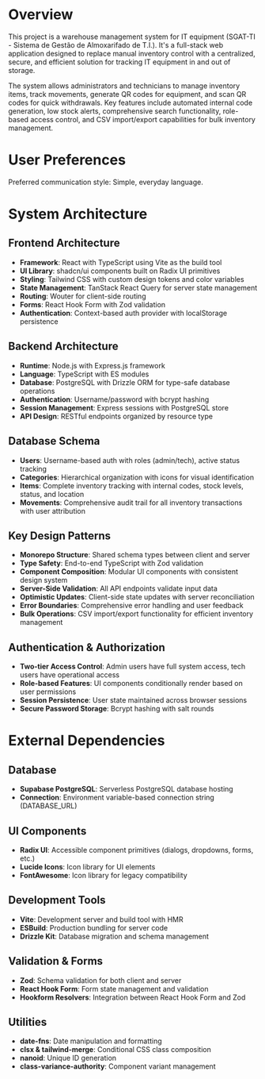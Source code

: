 # Overview

This project is a warehouse management system for IT equipment (SGAT-TI - Sistema de Gestão de Almoxarifado de T.I.). It's a full-stack web application designed to replace manual inventory control with a centralized, secure, and efficient solution for tracking IT equipment in and out of storage.

The system allows administrators and technicians to manage inventory items, track movements, generate QR codes for equipment, and scan QR codes for quick withdrawals. Key features include automated internal code generation, low stock alerts, comprehensive search functionality, role-based access control, and CSV import/export capabilities for bulk inventory management.

# User Preferences

Preferred communication style: Simple, everyday language.

# System Architecture

## Frontend Architecture
- **Framework**: React with TypeScript using Vite as the build tool
- **UI Library**: shadcn/ui components built on Radix UI primitives
- **Styling**: Tailwind CSS with custom design tokens and color variables
- **State Management**: TanStack React Query for server state management
- **Routing**: Wouter for client-side routing
- **Forms**: React Hook Form with Zod validation
- **Authentication**: Context-based auth provider with localStorage persistence

## Backend Architecture
- **Runtime**: Node.js with Express.js framework
- **Language**: TypeScript with ES modules
- **Database**: PostgreSQL with Drizzle ORM for type-safe database operations
- **Authentication**: Username/password with bcrypt hashing
- **Session Management**: Express sessions with PostgreSQL store
- **API Design**: RESTful endpoints organized by resource type

## Database Schema
- **Users**: Username-based auth with roles (admin/tech), active status tracking
- **Categories**: Hierarchical organization with icons for visual identification
- **Items**: Complete inventory tracking with internal codes, stock levels, status, and location
- **Movements**: Comprehensive audit trail for all inventory transactions with user attribution

## Key Design Patterns
- **Monorepo Structure**: Shared schema types between client and server
- **Type Safety**: End-to-end TypeScript with Zod validation
- **Component Composition**: Modular UI components with consistent design system
- **Server-Side Validation**: All API endpoints validate input data
- **Optimistic Updates**: Client-side state updates with server reconciliation
- **Error Boundaries**: Comprehensive error handling and user feedback
- **Bulk Operations**: CSV import/export functionality for efficient inventory management

## Authentication & Authorization
- **Two-tier Access Control**: Admin users have full system access, tech users have operational access
- **Role-based Features**: UI components conditionally render based on user permissions
- **Session Persistence**: User state maintained across browser sessions
- **Secure Password Storage**: Bcrypt hashing with salt rounds

# External Dependencies

## Database
- **Supabase PostgreSQL**: Serverless PostgreSQL database hosting
- **Connection**: Environment variable-based connection string (DATABASE_URL)

## UI Components
- **Radix UI**: Accessible component primitives (dialogs, dropdowns, forms, etc.)
- **Lucide Icons**: Icon library for UI elements
- **FontAwesome**: Icon library for legacy compatibility

## Development Tools
- **Vite**: Development server and build tool with HMR
- **ESBuild**: Production bundling for server code
- **Drizzle Kit**: Database migration and schema management

## Validation & Forms
- **Zod**: Schema validation for both client and server
- **React Hook Form**: Form state management and validation
- **Hookform Resolvers**: Integration between React Hook Form and Zod

## Utilities
- **date-fns**: Date manipulation and formatting
- **clsx & tailwind-merge**: Conditional CSS class composition
- **nanoid**: Unique ID generation
- **class-variance-authority**: Component variant management